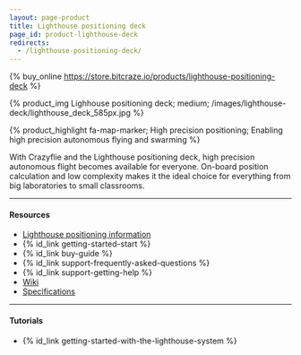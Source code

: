 ```yaml
---
layout: page-product
title: Lighthouse positioning deck
page_id: product-lighthouse-deck
redirects:
  - /lighthouse-positioning-deck/
---
```


{% buy_online https://store.bitcraze.io/products/lighthouse-positioning-deck %}

{% product_img Lighhouse positioning deck; medium;
/images/lighthouse-deck/lighthouse_deck_585px.jpg
%}

{% product_highlight
fa-map-marker;
High precision positioning;
Enabling high precision autonomous flying and swarming
%}

With Crazyflie and the Lighthouse positioning deck, high precision autonomous flight becomes
available for everyone. On-board position calculation and low complexity makes
it the ideal choice for everything from big laboratories to small classrooms.

---

#### Resources

- [Lighthouse positioning information](/documentation/repository/crazyflie-firmware/master/functional-areas/lighthouse/)
- {% id_link getting-started-start %}
- {% id_link buy-guide %}
- {% id_link support-frequently-asked-questions %}
- {% id_link support-getting-help %}
- [Wiki](https://wiki.bitcraze.io/projects:crazyflie2:expansionboards:lighthouse)
- [Specifications](https://store.bitcraze.io/collections/decks/products/lighthouse-positioning-deck)

---

#### Tutorials

* {% id_link getting-started-with-the-lighthouse-system %}

